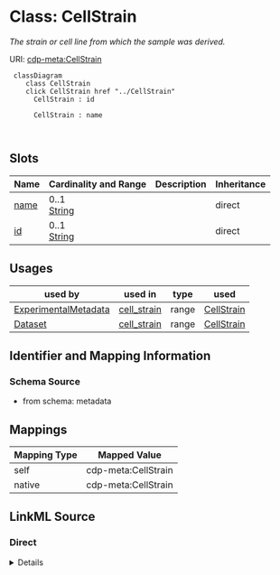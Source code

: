 

# Class: CellStrain


_The strain or cell line from which the sample was derived._





URI: [cdp-meta:CellStrain](metadataCellStrain)






```mermaid
 classDiagram
    class CellStrain
    click CellStrain href "../CellStrain"
      CellStrain : id
        
      CellStrain : name
        
      
```




<!-- no inheritance hierarchy -->


## Slots

| Name | Cardinality and Range | Description | Inheritance |
| ---  | --- | --- | --- |
| [name](name.md) | 0..1 <br/> [String](String.md) |  | direct |
| [id](id.md) | 0..1 <br/> [String](String.md) |  | direct |





## Usages

| used by | used in | type | used |
| ---  | --- | --- | --- |
| [ExperimentalMetadata](ExperimentalMetadata.md) | [cell_strain](cell_strain.md) | range | [CellStrain](CellStrain.md) |
| [Dataset](Dataset.md) | [cell_strain](cell_strain.md) | range | [CellStrain](CellStrain.md) |






## Identifier and Mapping Information







### Schema Source


* from schema: metadata




## Mappings

| Mapping Type | Mapped Value |
| ---  | ---  |
| self | cdp-meta:CellStrain |
| native | cdp-meta:CellStrain |







## LinkML Source

<!-- TODO: investigate https://stackoverflow.com/questions/37606292/how-to-create-tabbed-code-blocks-in-mkdocs-or-sphinx -->

### Direct

<details>
```yaml
name: CellStrain
description: The strain or cell line from which the sample was derived.
from_schema: metadata
attributes:
  name:
    name: name
    from_schema: metadata
    exact_mappings:
    - cdp-common:cell_strain_name
    alias: name
    owner: CellStrain
    domain_of:
    - Author
    - Organism
    - Tissue
    - CellType
    - CellStrain
    - CellComponent
    - AnnotationObject
    range: string
    inlined: true
    inlined_as_list: true
  id:
    name: id
    from_schema: metadata
    exact_mappings:
    - cdp-common:cell_strain_id
    alias: id
    owner: CellStrain
    domain_of:
    - Tissue
    - CellType
    - CellStrain
    - CellComponent
    - AnnotationObject
    range: string
    inlined: true
    inlined_as_list: true

```
</details>

### Induced

<details>
```yaml
name: CellStrain
description: The strain or cell line from which the sample was derived.
from_schema: metadata
attributes:
  name:
    name: name
    from_schema: metadata
    exact_mappings:
    - cdp-common:cell_strain_name
    alias: name
    owner: CellStrain
    domain_of:
    - Author
    - Organism
    - Tissue
    - CellType
    - CellStrain
    - CellComponent
    - AnnotationObject
    range: string
    inlined: true
    inlined_as_list: true
  id:
    name: id
    from_schema: metadata
    exact_mappings:
    - cdp-common:cell_strain_id
    alias: id
    owner: CellStrain
    domain_of:
    - Tissue
    - CellType
    - CellStrain
    - CellComponent
    - AnnotationObject
    range: string
    inlined: true
    inlined_as_list: true

```
</details>